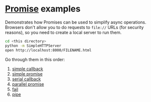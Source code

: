 # [Promise](https://www.promisejs.org/) examples

Demonstrates how Promises can be used to simplify async operations. Browsers don't allow you to do requests to `file://` URLs (for security reasons), so you need to create a local server to run them.

```bash
cd <this directory>
python -m SimpleHTTPServer
open http://localhost:8000/FILENAME.html
```

Go through them in this order:

1. [simple callback](simple-callback.html)
1. [simple promise](simple-promise.html)
1. [serial callback](serial-callback.html)
1. [parallel promise](parallel-promise.html)
1. [fail](fail.html)
1. [pipe](pipe.html)
